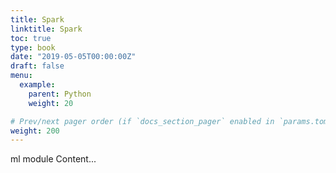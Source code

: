 ```yaml
---
title: Spark
linktitle: Spark
toc: true
type: book
date: "2019-05-05T00:00:00Z"
draft: false
menu:
  example:
    parent: Python
    weight: 20

# Prev/next pager order (if `docs_section_pager` enabled in `params.toml`)
weight: 200
---
```


ml module Content...
